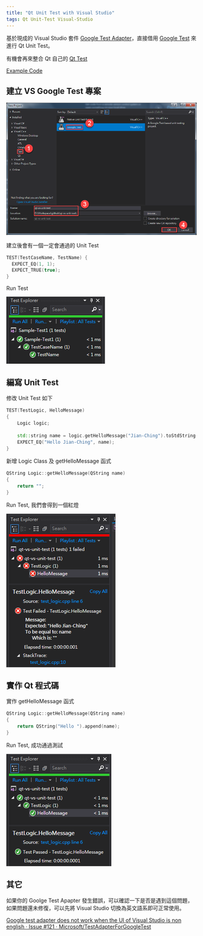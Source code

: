 ```yaml
---
title: "Qt Unit Test with Visual Studio"
tags: Qt Unit-Test Visual-Studio
---
```


基於現成的 Visual Studio 套件 [Google Test Adapter](https://marketplace.visualstudio.com/items?itemName=ChristianSoltenborn.GoogleTestAdapter)，直接借用 [Google Test](https://github.com/google/googletest) 來進行 Qt Unit Test。

有機會再來整合 Qt 自己的 [Qt Test](http://doc.qt.io/qt-5/qttest-index.html)

[Example Code](https://github.com/allyusd/qt-vs-unit-test)

## 建立 VS Google Test 專案

![](/assets/images/2018-07-28-qt-unit-test-with-visual-studio/2018-07-28_16-41-53.png)

建立後會有一個一定會通過的 Unit Test

```cpp
TEST(TestCaseName, TestName) {
  EXPECT_EQ(1, 1);
  EXPECT_TRUE(true);
}
```

Run Test

![](/assets/images/2018-07-28-qt-unit-test-with-visual-studio/2018-07-28_17-26-18.png)

## 編寫 Unit Test

修改 Unit Test 如下

```cpp
TEST(TestLogic, HelloMessage)
{
	Logic logic;

	std::string name = logic.getHelloMessage("Jian-Ching").toStdString();
	EXPECT_EQ("Hello Jian-Ching", name);
}
```

新增 Logic Class 及 getHelloMessage 函式

```cpp
QString Logic::getHelloMessage(QString name)
{
	return "";
}
```

Run Test, 我們會得到一個紅燈

![](/assets/images/2018-07-28-qt-unit-test-with-visual-studio/2018-07-28_20-24-27.png)

## 實作 Qt 程式碼

實作 getHelloMessage 函式

```cpp
QString Logic::getHelloMessage(QString name)
{
	return QString("Hello ").append(name);
}
```

Run Test, 成功通過測試

![](/assets/images/2018-07-28-qt-unit-test-with-visual-studio/2018-07-28_17-51-25.png)

## 其它

如果你的 Goolge Test Apapter 發生錯誤，可以確認一下是否是遇到這個問題，如果問題還未修復，可以先將 Visual Studio 切換為英文語系即可正常使用。

[Google test adapter does not work when the UI of Visual Studio is non english · Issue #121 · Microsoft/TestAdapterForGoogleTest](https://github.com/Microsoft/TestAdapterForGoogleTest/issues/121)
